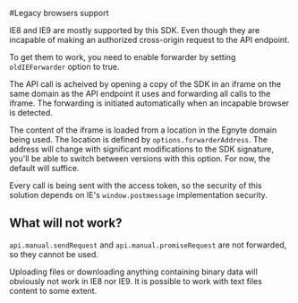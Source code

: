 #Legacy browsers support

IE8 and IE9 are mostly supported by this SDK. Even though they are incapable of making an authorized cross-origin request to the API endpoint.

To get them to work, you need to enable forwarder by setting `oldIEForwarder` option to true.

The API call is acheived by opening a copy of the SDK in an iframe on the same domain as the API endpoint it uses and forwarding all calls to the iframe. The forwarding is initiated automatically when an incapable browser is detected.

The content of the iframe is loaded from a location in the Egnyte domain being used. The location is defined by `options.forwarderAddress`. The address will change with significant modifications to the SDK signature, you'll be able to switch between versions with this option. For now, the default will suffice. 

Every call is being sent with the access token, so the security of this solution depends on IE's `window.postmessage` implementation security. 

## What will not work?

`api.manual.sendRequest` and `api.manual.promiseRequest` are not forwarded, so they cannot be used.

Uploading files or downloading anything containing binary data will obviously not work in IE8 nor IE9. It is possible to work with text files content to some extent.
